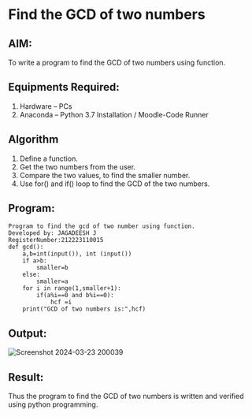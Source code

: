 # Find the GCD of two numbers

## AIM:
To write a program to find the GCD of two numbers using function.

## Equipments Required:
1. Hardware – PCs
2. Anaconda – Python 3.7 Installation / Moodle-Code Runner

## Algorithm
1. Define a function.
2. Get the two numbers from the user.
3. Compare the two values, to find the smaller number.
4. Use for() and if() loop to find the GCD of the two numbers.

## Program:
```
Program to find the gcd of two number using function.
Developed by: JAGADEESH J
RegisterNumber:212223110015
def gcd():
    a,b=int(input()), int (input())
    if a>b:
        smaller=b
    else:
        smaller=a
    for i in range(1,smaller+1):
        if(a%i==0 and b%i==0):
            hcf =i
    print("GCD of two numbers is:",hcf)        
```

## Output:
![Screenshot 2024-03-23 200039](https://github.com/JAGADEESHJ97/GCD-of-two-numbers/assets/152129419/61763b2c-83e1-47b4-a5ac-f31e633f0151)

## Result:
Thus the program to find the GCD of two numbers is written and verified using python programming.
